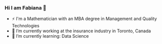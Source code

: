### Hi I am Fabiana 👋

- ⚡ I'm a Mathematician with an MBA degree in Management and Quality Technologies
- 🔭 I’m currently working at the insurance industry in Toronto, Canada
- 🌱 I’m currently learning: Data Science


<!--- 
### Hi there 👋
<img src="https://github.com/fabianaba/fabianaba/blob/master/header.png" alt="banner that says Fabiana">

👯 I’m looking to collaborate on ...
- 🤔 I’m looking for help with ...
- 💬 Ask me about ...
- 📫 How to reach me: 
- 😄 Pronouns: ...
- ⚡ Fun fact: ...
-->
